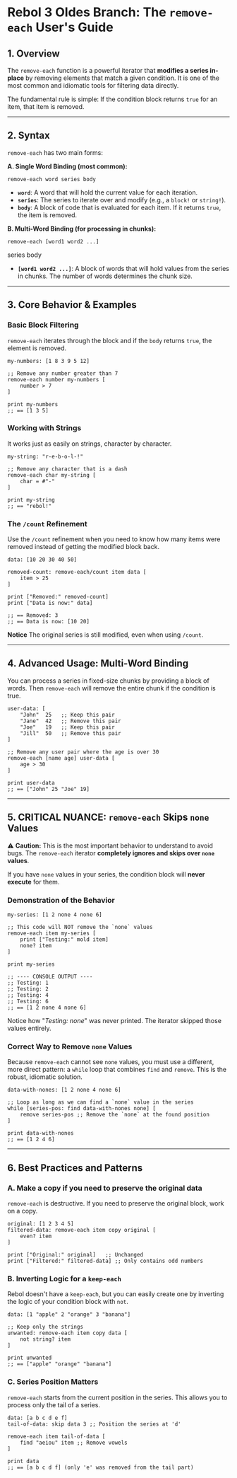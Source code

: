 # Rebol 3 Oldes Branch: The `remove-each` User's Guide

## 1. Overview

The `remove-each` function is a powerful iterator that **modifies a series in-place** by removing elements that match a given condition. It is one of the most common and idiomatic tools for filtering data directly.

The fundamental rule is simple: If the condition block returns `true` for an item, that item is removed.

---

## 2. Syntax

`remove-each` has two main forms:

**A. Single Word Binding (most common):**

```rebol
remove-each word series body
```

- **`word`**: A word that will hold the current value for each iteration.
- **`series`**: The series to iterate over and modify (e.g., a `block!` or `string!`).
- **`body`**: A block of code that is evaluated for each item. If it returns `true`, the item is removed.

**B. Multi-Word Binding (for processing in chunks):**

```rebol
remove-each [word1 word2 ...]
```

series body

- **`[word1 word2 ...]`**: A block of words that will hold values from the series in chunks.
  The number of words determines the chunk size.


---

## 3. Core Behavior & Examples

### Basic Block Filtering

`remove-each` iterates through the block and if the `body` returns `true`, the element is removed.

```rebol
my-numbers: [1 8 3 9 5 12]

;; Remove any number greater than 7
remove-each number my-numbers [
    number > 7
]

print my-numbers
;; == [1 3 5]
```

### Working with Strings

It works just as easily on strings, character by character.

```rebol
my-string: "r-e-b-o-l-!"

;; Remove any character that is a dash
remove-each char my-string [
    char = #"-"
]

print my-string
;; == "rebol!"
```

### The `/count` Refinement

Use the `/count` refinement when you need to know how many  items were removed instead of getting the modified block back.

```rebol
data: [10 20 30 40 50]

removed-count: remove-each/count item data [
    item > 25
]

print ["Removed:" removed-count]
print ["Data is now:" data]

;; == Removed: 3
;; == Data is now: [10 20]
```

**Notice** The original series is still modified, even when using `/count`.

---

## 4. Advanced Usage: Multi-Word Binding

You can process a series in fixed-size chunks by providing a block of words. Then `remove-each` will remove the entire chunk if the condition is true.

```rebol
user-data: [
    "John"  25   ;; Keep this pair
    "Jane"  42   ;; Remove this pair
    "Joe"   19   ;; Keep this pair
    "Jill"  50   ;; Remove this pair
]

;; Remove any user pair where the age is over 30
remove-each [name age] user-data [
    age > 30
]

print user-data
;; == ["John" 25 "Joe" 19]
```

---

## 5. CRITICAL NUANCE: `remove-each` Skips `none` Values

⚠️ **Caution:** This is the most important behavior to understand to avoid bugs. The `remove-each` iterator **completely ignores and skips over `none` values**.

If you have `none` values in your series, the condition block will **never execute** for them.

### Demonstration of the Behavior

```rebol
my-series: [1 2 none 4 none 6]

;; This code will NOT remove the `none` values
remove-each item my-series [
    print ["Testing:" mold item]
    none? item
]

print my-series

;; ---- CONSOLE OUTPUT ----
;; Testing: 1
;; Testing: 2
;; Testing: 4
;; Testing: 6
;; == [1 2 none 4 none 6]
```

Notice how "*Testing: none*" was never printed. The iterator skipped those values entirely.

### Correct Way to Remove `none` Values

Because `remove-each` cannot see `none` values, you must use a different, more direct pattern: a `while` loop that combines `find` and `remove`. This is the robust, idiomatic solution.

```rebol
data-with-nones: [1 2 none 4 none 6]

;; Loop as long as we can find a `none` value in the series
while [series-pos: find data-with-nones none] [
    remove series-pos ;; Remove the `none` at the found position
]

print data-with-nones
;; == [1 2 4 6]
```

---

## 6. Best Practices and Patterns

### A. Make a copy if you need to preserve the original data

`remove-each` is destructive. If you need to preserve the original block, work on a copy.

```rebol
original: [1 2 3 4 5]
filtered-data: remove-each item copy original [
    even? item
]

print ["Original:" original]   ;; Unchanged
print ["Filtered:" filtered-data] ;; Only contains odd numbers
```

### B. Inverting Logic for a `keep-each`

Rebol doesn't have a `keep-each`, but you can easily create one by inverting the logic of your condition block with `not`.

```rebol
data: [1 "apple" 2 "orange" 3 "banana"]

;; Keep only the strings
unwanted: remove-each item copy data [
    not string? item
]

print unwanted
;; == ["apple" "orange" "banana"]
```

### C. Series Position Matters

`remove-each` starts from the current position in the series. This allows you to process only the tail of a series.

```rebol
data: [a b c d e f]
tail-of-data: skip data 3 ;; Position the series at 'd'

remove-each item tail-of-data [
    find "aeiou" item ;; Remove vowels
]

print data
;; == [a b c d f] (only 'e' was removed from the tail part)
```
